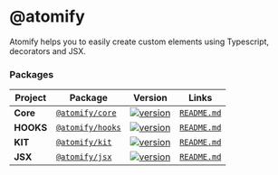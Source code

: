 # @atomify
Atomify helps you to easily create custom elements using Typescript, decorators and JSX.

### Packages

| Project | Package | Version | Links |
| ------- | ------- | ------- |:-----:|
| **Core** | [`@atomify/core`](https://www.npmjs.com/package/@atomify/core) | [![version](https://img.shields.io/npm/v/@atomify/core/latest.svg)](https://www.npmjs.com/package/@atomify/core) | [`README.md`](packages/core/README.md)
| **HOOKS** | [`@atomify/hooks`](https://www.npmjs.com/package/@atomify/hooks) | [![version](https://img.shields.io/npm/v/@atomify/hooks/latest.svg)](https://www.npmjs.com/package/@atomify/hooks) | [`README.md`](packages/hooks/README.md)
| **KIT** | [`@atomify/kit`](https://www.npmjs.com/package/@atomify/kit) | [![version](https://img.shields.io/npm/v/@atomify/kit/latest.svg)](https://www.npmjs.com/package/@atomify/kit) | [`README.md`](packages/hooks/kit.md)
| **JSX** | [`@atomify/jsx`](https://www.npmjs.com/package/@atomify/jsx) | [![version](https://img.shields.io/npm/v/@atomify/jsx/latest.svg)](https://www.npmjs.com/package/@atomify/core) | [`README.md`](packages/jsx/README.md)
